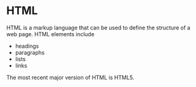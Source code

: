 # HTML

HTML is a markup language that can be used to define the structure of a web page. HTML elements include

* headings
* paragraphs
* lists
* links

The most recent major version of HTML is HTML5.